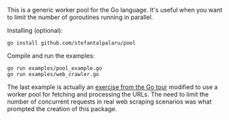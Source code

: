 This is a generic worker pool for the Go language. It's useful when you want to limit the number of goroutines running in parallel.

Installing (optional):
```
go install github.com/stefantalpalaru/pool
```

Compile and run the examples:
```
go run examples/pool_example.go
go run examples/web_crawler.go
```

The last example is actually an [exercise from the Go tour][1] modified to use a worker pool for fetching and processing the URLs. The need to limit the number of concurrent requests in real web scraping scenarios was what prompted the creation of this package.

[1]: http://tour.golang.org/#70

